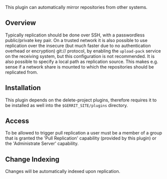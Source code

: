 This plugin can automatically mirror repositories from other systems.

Overview
--------

Typically replication should be done over SSH, with a passwordless
public/private key pair.  On a trusted network it is also possible to
use replication over the insecure (but much faster due to no
authentication overhead or encryption) git:// protocol, by enabling
the `upload-pack` service on the receiving system, but this
configuration is not recommended.  It is also possible to specify a
local path as replication source. This makes e.g. sense if a network
share is mounted to which the repositories should be replicated from.

Installation
------------

This plugin depends on the delete-project plugins, therefore
requires it to be installed as well into the `$GERRIT_SITE/plugins`
directory.

Access
------

To be allowed to trigger pull replication a user must be a member of a
group that is granted the 'Pull Replication' capability (provided
by this plugin) or the 'Administrate Server' capability.

Change Indexing
--------

Changes will be automatically indexed upon replication.
